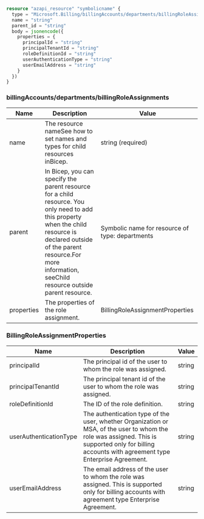 ```terraform
resource "azapi_resource" "symbolicname" {
  type = "Microsoft.Billing/billingAccounts/departments/billingRoleAssignments@2019-10-01-preview"
  name = "string"
  parent_id = "string"
  body = jsonencode({
    properties = {
      principalId = "string"
      principalTenantId = "string"
      roleDefinitionId = "string"
      userAuthenticationType = "string"
      userEmailAddress = "string"
    }
  })
}

```

### billingAccounts/departments/billingRoleAssignments

| Name | Description | Value |
|-|-|-|
| name | The resource nameSee how to set names and types for child resources inBicep. | string (required) |
| parent | In Bicep, you can specify the parent resource for a child resource. You only need to add this property when the child resource is declared outside of the parent resource.For more information, seeChild resource outside parent resource. | Symbolic name for resource of type: departments |
| properties | The properties of the role assignment. | BillingRoleAssignmentProperties |


### BillingRoleAssignmentProperties

| Name | Description | Value |
|-|-|-|
| principalId | The principal id of the user to whom the role was assigned. | string |
| principalTenantId | The principal tenant id of the user to whom the role was assigned. | string |
| roleDefinitionId | The ID of the role definition. | string |
| userAuthenticationType | The authentication type of the user, whether Organization or MSA, of the user to whom the role was assigned. This is supported only for billing accounts with agreement type Enterprise Agreement. | string |
| userEmailAddress | The email address of the user to whom the role was assigned. This is supported only for billing accounts with agreement type Enterprise Agreement. | string |


